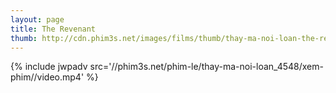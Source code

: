 ```yaml
---
layout: page
title: The Revenant
thumb: http://cdn.phim3s.net/images/films/thumb/thay-ma-noi-loan-the-revenant-2009.jpg
---
```

{% include jwpadv src='//phim3s.net/phim-le/thay-ma-noi-loan_4548/xem-phim//video.mp4' %}